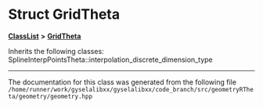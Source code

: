 

# Struct GridTheta



[**ClassList**](annotated.md) **>** [**GridTheta**](structGridTheta.md)








Inherits the following classes: SplineInterpPointsTheta::interpolation_discrete_dimension_type































































------------------------------
The documentation for this class was generated from the following file `/home/runner/work/gyselalibxx/gyselalibxx/code_branch/src/geometryRTheta/geometry/geometry.hpp`

